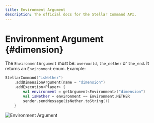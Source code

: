 ```yaml
---
title: Environment Argument
description: The official docs for the Stellar Command API.
---
```


# Environment Argument {#dimension}

The `EnvironmentArgument` must be: `overworld`, `the_nether` or `the_end`. It returns an `Environment` enum. Example:

```Kotlin
StellarCommand("isNether")
    .addDimensionArgument(name = "dimension")
    .addExecution<Player> {
        val environment = getArgument<Environment>("dimension")
        val isNether = environment == Environment.NETHER
        sender.sendMessage(isNether.toString())
    }
```

![Environment Argument](https://cdn.lutto.dev/stellar/gifs/world/environment.gif)